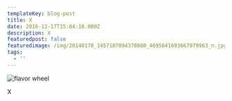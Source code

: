 ```yaml
---
templateKey: blog-post
title: X
date: 2016-12-17T15:04:10.000Z
description: X
featuredpost: false
featuredimage: /img/20140178_1457107094370888_4695641693667079963_n.jpg
tags:
  - ''
---
```

![flavor wheel](/img/20140178_1457107094370888_4695641693667079963_n.jpg)

X

